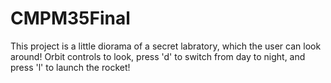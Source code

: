 # CMPM35Final

This project is a little diorama of a secret labratory, which the user can look around! Orbit controls to look, press 'd' to switch from day to night, and press 'l' to launch the rocket!

